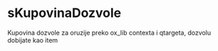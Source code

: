 # sKupovinaDozvole

Kupovina dozvole za oruzije preko ox_lib contexta i qtargeta, dozvolu dobijate kao item
